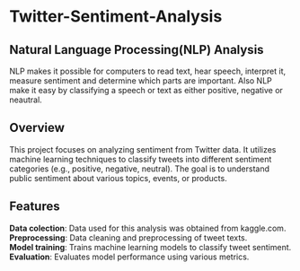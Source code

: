 # Twitter-Sentiment-Analysis
## Natural Language Processing(NLP) Analysis
NLP makes it possible for computers to read text, hear speech, interpret it, measure sentiment and determine which parts are important. Also NLP make it easy by classifying a speech or text as either positive, negative or neautral.


## Overview
This project focuses on analyzing sentiment from Twitter data. It utilizes machine learning techniques to classify tweets into different sentiment categories (e.g., positive, negative, neutral). The goal is to understand public sentiment about various topics, events, or products.

## Features
 **Data colection**: Data used for this analysis was obtained from kaggle.com.<br>
 **Preprocessing**: Data cleaning and preprocessing of tweet texts.<br>
 **Model training**: Trains machine learning models to classify tweet sentiment.<br>
 **Evaluation**: Evaluates model performance using various metrics.
